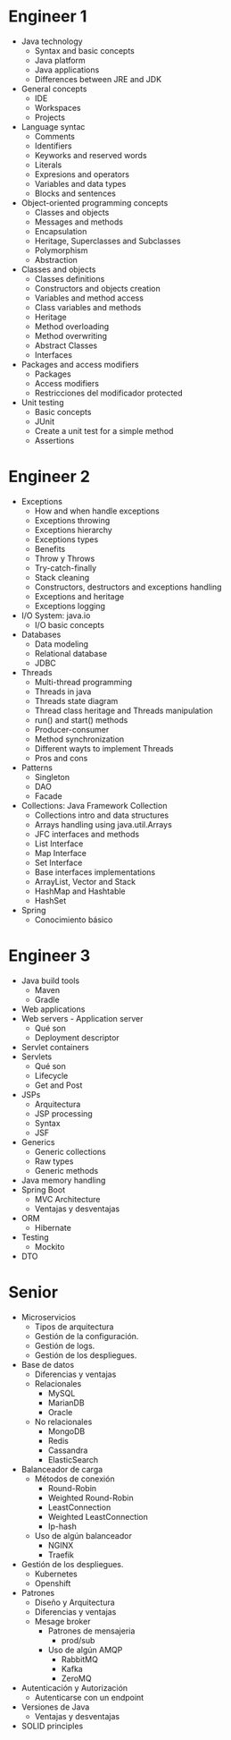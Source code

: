 # Engineer 1

- Java technology
	- Syntax and basic concepts
	- Java platform
	- Java applications
	- Differences between JRE and JDK
- General concepts
	- IDE
	- Workspaces
	- Projects
- Language syntac
	- Comments
	- Identifiers
	- Keyworks and reserved words
	- Literals
	- Expresions and operators
	- Variables and data types
	- Blocks and sentences
- Object-oriented programming concepts
	- Classes and objects
	- Messages and methods
	- Encapsulation
	- Heritage, Superclasses and Subclasses
	- Polymorphism
	- Abstraction
- Classes and objects
	- Classes definitions
	- Constructors and objects creation
	- Variables and method access
	- Class variables and methods
	- Heritage
	- Method overloading
	- Method overwriting
	- Abstract Classes
	- Interfaces
- Packages and access modifiers
	- Packages
	- Access modifiers
	- Restricciones del modificador protected
- Unit testing	
	- Basic concepts
	- JUnit
	- Create a unit test for a simple method
	- Assertions

# Engineer 2

- Exceptions	
	- How and when handle exceptions
	- Exceptions throwing
	- Exceptions hierarchy
	- Exceptions types
	- Benefits
	- Throw y Throws
	- Try-catch-finally
	- Stack cleaning
	- Constructors, destructors and exceptions handling
	- Exceptions and heritage
	- Exceptions logging
- I/O System: java.io	
	- I/O basic concepts
- Databases
	- Data modeling
	- Relational database
	- JDBC
- Threads	
	- Multi-thread programming
	- Threads in java
	- Threads state diagram
	- Thread class heritage and Threads manipulation
	- run() and start() methods
	- Producer-consumer
	- Method synchronization
	- Different wayts to implement Threads
	- Pros and cons
- Patterns
	- Singleton
	- DAO
	- Facade
- Collections: Java Framework Collection	
	- Collections intro and data structures
	- Arrays handling using java.util.Arrays
	- JFC interfaces and methods
	- List Interface
	- Map Interface
	- Set Interface
	- Base interfaces implementations
	- ArrayList, Vector and Stack
	- HashMap and Hashtable
	- HashSet
- Spring	
	- Conocimiento básico

# Engineer 3

- Java build tools	
	- Maven
	- Gradle
- Web applications	
- Web servers - Application server	
	- Qué son
	- Deployment descriptor
- Servlet containers	
- Servlets	
	- Qué son
	- Lifecycle
	- Get and Post
- JSPs	
	- Arquitectura
	- JSP processing
	- Syntax
	- JSF
- Generics	
	- Generic collections
	- Raw types
	- Generic methods
- Java memory handling	
- Spring Boot	
	- MVC Architecture
	- Ventajas y desventajas
- ORM
	- Hibernate
- Testing	
	- Mockito
- DTO

# Senior

- Microservicios	
	- Tipos de arquitectura
	- Gestión de la configuración.
	- Gestión de logs.
	- Gestión de los despliegues.
- Base de datos
	- Diferencias y ventajas
	- Relacionales
		- MySQL
		- MarianDB
		- Oracle
	- No relacionales
		- MongoDB
		- Redis
		- Cassandra
		- ElasticSearch	
- Balanceador de carga			
	- Métodos de conexión
		- Round-Robin	
		- Weighted Round-Robin	
		- LeastConnection	
		- Weighted LeastConnection	
		- Ip-hash
	- Uso de algún balanceador
		- NGINX
		- Traefik	
- Gestión de los despliegues.			
	- Kubernetes	
	- Openshift
- Patrones
	- Diseño y Arquitectura		
	- Diferencias y ventajas		
	- Mesage broker
		- Patrones de mensajeria	
			- prod/sub
		- Uso de algún AMQP
			- RabbitMQ
			- Kafka
			- ZeroMQ
- Autenticación y Autorización
	- Autenticarse con un endpoint
- Versiones de Java			
	- Ventajas y desventajas		
- SOLID principles			
